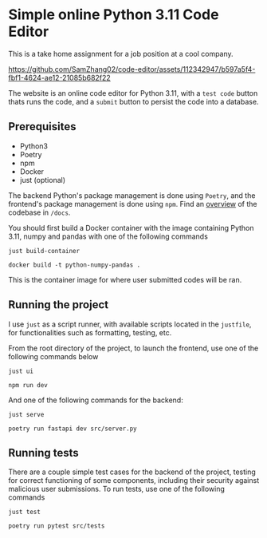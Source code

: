 # Simple online Python 3.11 Code Editor

This is a take home assignment for a job position at a cool company.

https://github.com/SamZhang02/code-editor/assets/112342947/b597a5f4-fbf1-4624-ae12-21085b682f22

The website is an online code editor for Python 3.11, with a `test code` button thats runs the code, and a `submit` button to persist the code into a database.

## Prerequisites
- Python3
- Poetry
- npm
- Docker
- just (optional) 

The backend Python's package management is done using `Poetry`, and the frontend's package management is done using `npm`. Find an [overview](https://github.com/SamZhang02/code-editor/blob/main/docs/OVERVIEW.md) of the codebase in `/docs`.

You should first build a Docker container with the image containing Python 3.11, numpy and pandas with one of the following commands
```shell
just build-container
```
```shell
docker build -t python-numpy-pandas .
```

This is the container image for where user submitted codes will be ran. 

## Running the project
I use `just` as a script runner, with available scripts located in the `justfile`, for functionalities such as formatting, testing, etc. 

From the root directory of the project, to launch the frontend, use one of the following commands below
```shell
just ui
```
```shell
npm run dev
```

And one of the following commands for the backend:
```shell
just serve
```
```shell
poetry run fastapi dev src/server.py
```

## Running tests
There are a couple simple test cases for the backend of the project, testing for correct functioning of some components, including their security against malicious user submissions. To run tests, use one of the following commands
```shell
just test
```
```shell
poetry run pytest src/tests
```

